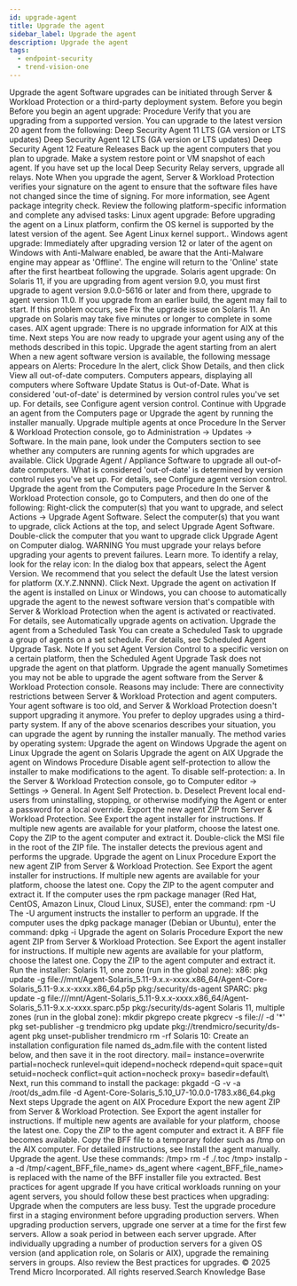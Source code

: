 ```yaml
---
id: upgrade-agent
title: Upgrade the agent
sidebar_label: Upgrade the agent
description: Upgrade the agent
tags:
  - endpoint-security
  - trend-vision-one
---
```


 Upgrade the agent Software upgrades can be initiated through Server & Workload Protection or a third-party deployment system. Before you begin Before you begin an agent upgrade: Procedure Verify that you are upgrading from a supported version. You can upgrade to the latest version 20 agent from the following: Deep Security Agent 11 LTS (GA version or LTS updates) Deep Security Agent 12 LTS (GA version or LTS updates) Deep Security Agent 12 Feature Releases Back up the agent computers that you plan to upgrade. Make a system restore point or VM snapshot of each agent. If you have set up the local Deep Security Relay servers, upgrade all relays. Note When you upgrade the agent, Server & Workload Protection verifies your signature on the agent to ensure that the software files have not changed since the time of signing. For more information, see Agent package integrity check. Review the following platform-specific information and complete any advised tasks: Linux agent upgrade: Before upgrading the agent on a Linux platform, confirm the OS kernel is supported by the latest version of the agent. See Agent Linux kernel support.. Windows agent upgrade: Immediately after upgrading version 12 or later of the agent on Windows with Anti-Malware enabled, be aware that the Anti-Malware engine may appear as 'Offline'. The engine will return to the 'Online' state after the first heartbeat following the upgrade. Solaris agent upgrade: On Solaris 11, if you are upgrading from agent version 9.0, you must first upgrade to agent version 9.0.0-5616 or later and from there, upgrade to agent version 11.0. If you upgrade from an earlier build, the agent may fail to start. If this problem occurs, see Fix the upgrade issue on Solaris 11. An upgrade on Solaris may take five minutes or longer to complete in some cases. AIX agent upgrade: There is no upgrade information for AIX at this time. Next steps You are now ready to upgrade your agent using any of the methods described in this topic. Upgrade the agent starting from an alert When a new agent software version is available, the following message appears on Alerts: Procedure In the alert, click Show Details, and then click View all out-of-date computers. Computers appears, displaying all computers where Software Update Status is Out-of-Date. What is considered 'out-of-date' is determined by version control rules you've set up. For details, see Configure agent version control. Continue with Upgrade an agent from the Computers page or Upgrade the agent by running the installer manually. Upgrade multiple agents at once Procedure In the Server & Workload Protection console, go to Administration → Updates → Software. In the main pane, look under the Computers section to see whether any computers are running agents for which upgrades are available. Click Upgrade Agent / Appliance Software to upgrade all out-of-date computers. What is considered 'out-of-date' is determined by version control rules you've set up. For details, see Configure agent version control. Upgrade the agent from the Computers page Procedure In the Server & Workload Protection console, go to Computers, and then do one of the following: Right-click the computer(s) that you want to upgrade, and select Actions → Upgrade Agent Software. Select the computer(s) that you want to upgrade, click Actions at the top, and select Upgrade Agent Software. Double-click the computer that you want to upgrade click Upgrade Agent on Computer dialog. WARNING You must upgrade your relays before upgrading your agents to prevent failures. Learn more. To identify a relay, look for the relay icon: In the dialog box that appears, select the Agent Version. We recommend that you select the default Use the latest version for platform (X.Y.Z.NNNN). Click Next. Upgrade the agent on activation If the agent is installed on Linux or Windows, you can choose to automatically upgrade the agent to the newest software version that's compatible with Server & Workload Protection when the agent is activated or reactivated. For details, see Automatically upgrade agents on activation. Upgrade the agent from a Scheduled Task You can create a Scheduled Task to upgrade a group of agents on a set schedule. For details, see Scheduled Agent Upgrade Task. Note If you set Agent Version Control to a specific version on a certain platform, then the Scheduled Agent Upgrade Task does not upgrade the agent on that platform. Upgrade the agent manually Sometimes you may not be able to upgrade the agent software from the Server & Workload Protection console. Reasons may include: There are connectivity restrictions between Server & Workload Protection and agent computers. Your agent software is too old, and Server & Workload Protection doesn't support upgrading it anymore. You prefer to deploy upgrades using a third-party system. If any of the above scenarios describes your situation, you can upgrade the agent by running the installer manually. The method varies by operating system: Upgrade the agent on Windows Upgrade the agent on Linux Upgrade the agent on Solaris Upgrade the agent on AIX Upgrade the agent on Windows Procedure Disable agent self-protection to allow the installer to make modifications to the agent. To disable self-protection: a. In the Server & Workload Protection console, go to Computer editor → Settings → General. In Agent Self Protection. b. Deselect Prevent local end-users from uninstalling, stopping, or otherwise modifying the Agent or enter a password for a local override. Export the new agent ZIP from Server & Workload Protection. See Export the agent installer for instructions. If multiple new agents are available for your platform, choose the latest one. Copy the ZIP to the agent computer and extract it. Double-click the MSI file in the root of the ZIP file. The installer detects the previous agent and performs the upgrade. Upgrade the agent on Linux Procedure Export the new agent ZIP from Server & Workload Protection. See Export the agent installer for instructions. If multiple new agents are available for your platform, choose the latest one. Copy the ZIP to the agent computer and extract it. If the computer uses the rpm package manager (Red Hat, CentOS, Amazon Linux, Cloud Linux, SUSE), enter the command: rpm -U <new agent installer rpm> The -U argument instructs the installer to perform an upgrade. If the computer uses the dpkg package manager (Debian or Ubuntu), enter the command: dpkg -i <new agent installer dpkg> Upgrade the agent on Solaris Procedure Export the new agent ZIP from Server & Workload Protection. See Export the agent installer for instructions. If multiple new agents are available for your platform, choose the latest one. Copy the ZIP to the agent computer and extract it. Run the installer: Solaris 11, one zone (run in the global zone): x86: pkg update -g file://mnt/Agent-Solaris_5.11-9.x.x-xxxx.x86_64/Agent-Core-Solaris_5.11-9.x.x-xxxx.x86_64.p5p pkg:/security/ds-agent SPARC: pkg update -g file:///mnt/Agent-Solaris_5.11-9.x.x-xxxx.x86_64/Agent-Solaris_5.11-9.x.x-xxxx.sparc.p5p pkg:/security/ds-agent Solaris 11, multiple zones (run in the global zone): mkdir <path> pkgrepo create <path> pkgrecv -s file://<dsa core p5p file location> -d <path> '\*' pkg set-publisher -g <path> trendmicro pkg update pkg://trendmicro/security/ds-agent pkg unset-publisher trendmicro rm -rf <path> Solaris 10: Create an installation configuration file named ds_adm.file with the content listed below, and then save it in the root directory. mail= instance=overwrite partial=nocheck runlevel=quit idepend=nocheck rdepend=quit space=quit setuid=nocheck conflict=quit action=nocheck proxy= basedir=default\ Next, run this command to install the package: pkgadd -G -v -a /root/ds_adm.file -d Agent-Core-Solaris_5.10_U7-10.0.0-1783.x86_64.pkg Next steps Upgrade the agent on AIX Procedure Export the new agent ZIP from Server & Workload Protection. See Export the agent installer for instructions. If multiple new agents are available for your platform, choose the latest one. Copy the ZIP to the agent computer and extract it. A BFF file becomes available. Copy the BFF file to a temporary folder such as /tmp on the AIX computer. For detailed instructions, see Install the agent manually. Upgrade the agent. Use these commands: /tmp> rm -f ./.toc /tmp> installp -a -d /tmp/<agent_BFF_file_name> ds_agent where <agent_BFF_file_name> is replaced with the name of the BFF installer file you extracted. Best practices for agent upgrade If you have critical workloads running on your agent servers, you should follow these best practices when upgrading: Upgrade when the computers are less busy. Test the upgrade procedure first in a staging environment before upgrading production servers. When upgrading production servers, upgrade one server at a time for the first few servers. Allow a soak period in between each server upgrade. After individually upgrading a number of production servers for a given OS version (and application role, on Solaris or AIX), upgrade the remaining servers in groups. Also review the Best practices for upgrades. © 2025 Trend Micro Incorporated. All rights reserved.Search Knowledge Base